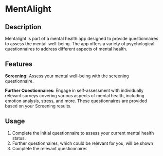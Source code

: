 # MentAlight

## Description
Mentalight is part of a mental health app designed to provide questionnaires to assess the mental-well-being. The app offers a variety of psychological questionnaires to address different aspects of mental health.

## Features
**Screening:** Assess your mental well-being with the screening questionnaire.

**Further Questionnaires:** Engage in self-assessment with individually relevant surveys covering various aspects of mental health, including emotion analysis, stress, and more. These questionnaires are provided based on your Screening results.
  

## Usage
1. Complete the initial questionnaire to assess your current mental health status.
2. Further questionnaires, which could be relevant for you, will be shown 
3. Complete the relevant questionnaires
   


 
